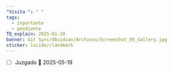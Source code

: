 ```yaml
---
"Visita ": " "
tags:
  - inportante
  - pendiente
TQ_explain: 2025-01-20
banner: Git Sync/Obsidian/Archivos/Screenshot_05_Gallery.jpg
sticker: lucide//landmark
---
```

- [ ] Juzgado 📅  2025-05-19 